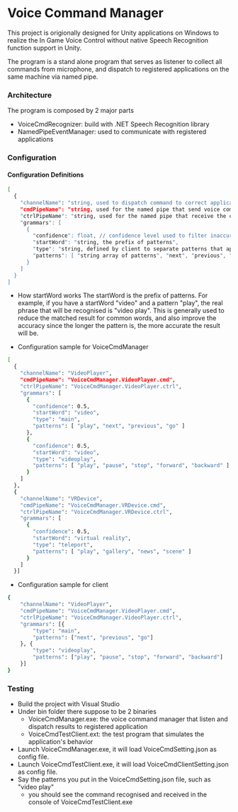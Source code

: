 # Voice Command Manager
This project is origionally designed for Unity applications on Windows to realize the In Game Voice Control without native Speech Recognition function support in Unity. 

The program is a stand alone program that serves as listener to collect all commands from microphone, and dispatch to registered applications on the same machine via named pipe.

### Architecture
The program is composed by 2 major parts
- VoiceCmdRecognizer: build with .NET Speech Recognition library
- NamedPipeEventManager: used to communicate with registered applications

### Configuration

#### Configuration Definitions

```sh
[
  {
    "channelName": "string, used to dispatch command to correct application",
    "cmdPipeName": "string, used for the named pipe that send voice command to application",
    "ctrlPipeName": "string, used for the named pipe that receive the control message from application, such as pattern update",
    "grammars": [
      {
        "confidence": float, // confidence level used to filter inaccurate result
        "startWord": "string, the prefix of patterns",
        "type": "string, defined by client to separate patterns that application uses",
        "patterns": [ "string array of patterns", "next", "previous", "go" ]
      }
    ]
  }
]
```
- How startWord works
The startWord is the prefix of patterns. For example, if you have a startWord "video" and a pattern "play", the real phrase that will be recognised is "video play". This is generally used to reduce the matched result for common words, and also improve the accuracy since the longer the pattern is, the more accurate the result will be. 

- Configuration sample for VoiceCmdManager

```sh
[
  {
    "channelName": "VideoPlayer",
    "cmdPipeName": "VoiceCmdManager.VideoPlayer.cmd",
    "ctrlPipeName": "VoiceCmdManager.VideoPlayer.ctrl",
    "grammars": [
      {
        "confidence": 0.5,
        "startWord": "video",
        "type": "main",
        "patterns": [ "play", "next", "previous", "go" ]
      },
      {
        "confidence": 0.5,
        "startWord": "video",
        "type": "videoplay",
        "patterns": [ "play", "pause", "stop", "forward", "backward" ]
      }
    ]
  },
  {
    "channelName": "VRDevice",
    "cmdPipeName": "VoiceCmdManager.VRDevice.cmd",
    "ctrlPipeName": "VoiceCmdManager.VRDevice.ctrl",
    "grammars": [
      {
        "confidence": 0.5,
        "startWord": "virtual reality",
        "type": "teleport",
        "patterns": [ "play", "gallery", "news", "scene" ]
      }
    ]
  }]
```

- Configuration sample for client
```sh
{
	"channelName": "VideoPlayer",
	"cmdPipeName": "VoiceCmdManager.VideoPlayer.cmd",
	"ctrlPipeName": "VoiceCmdManager.VideoPlayer.ctrl",
	"grammars": [{
		"type": "main",
		"patterns": ["next", "previous", "go"]
	}, {
		"type": "videoplay",
		"patterns": ["play", "pause", "stop", "forward", "backward"]
	}]
}
```

### Testing
* Build the project with Visual Studio
* Under bin folder there suppose to be 2 binaries
  * VoiceCmdManager.exe: the voice command manager that listen and dispatch results to registered application
  * VoiceCmdTestClient.ext: the test program that simulates the application's behavior
* Launch VoiceCmdManager.exe, it will load VoiceCmdSetting.json as config file.
* Launch VoiceCmdTestClient.exe, it will load VoiceCmdClientSetting.json as config file.
* Say the patterns you put in the VoiceCmdSetting.json file, such as "video play"
  * you should see the command recognised and received in the console of VoiceCmdTestClient.exe



